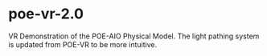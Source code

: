 # poe-vr-2.0
VR Demonstration of the POE-AIO Physical Model. The light pathing system is updated from POE-VR to be more intuitive. 
